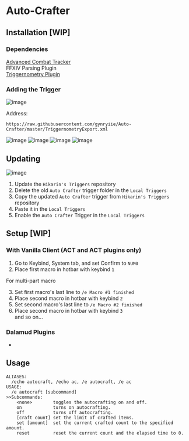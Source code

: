 # Auto-Crafter

## Installation [WIP]
### Dependencies

[Advanced Combat Tracker](http://advancedcombattracker.com/)\
FFXIV Parsing Plugin\
[Triggernometry Plugin](https://github.com/paissaheavyindustries/Triggernometry/releases)

### Adding the Trigger


![image](https://user-images.githubusercontent.com/19721540/167280273-e2eeb7d4-66d0-4335-80c4-ed8e0e8725d3.png)

Address: 
```
https://raw.githubusercontent.com/gynryiie/Auto-Crafter/master/TriggernometryExport.xml
```

![image](https://user-images.githubusercontent.com/19721540/167268633-243f8e6f-3379-423f-bdd1-4ec42fe6ac09.png)
![image](https://user-images.githubusercontent.com/19721540/167280269-88339a88-856e-4c20-88b8-4a882533ceae.png)
![image](https://user-images.githubusercontent.com/19721540/167280449-d64d2fb2-b477-4057-96db-8bf50eb1e535.png)
![image](https://user-images.githubusercontent.com/19721540/167280607-27b8c9ad-9aa0-4a9a-9d51-fc6e06ec94b2.png)

## Updating

![image](https://user-images.githubusercontent.com/19721540/167280757-2a751156-91fc-400f-8bd6-87cf0cf5df96.png)
1. Update the `Hikarin's Triggers` repository
2. Delete the old `Auto Crafter` trigger folder in the `Local Triggers`
3. Copy the updated `Auto Crafter` trigger from `Hikarin's Triggers` repository
4. Paste it in the `Local Triggers`
5. Enable the `Auto Crafter` Trigger in the `Local Triggers`

## Setup [WIP]
### With Vanilla Client (ACT and ACT plugins only)

1.  Go to Keybind, System tab, and set Confirm to `NUM0`
2.  Place first macro in hotbar with keybind `1`

For multi-part macro

3.  Set first macro's last line to `/e Macro #1 finished`
4.  Place second macro in hotbar with keybind `2`
5.  Set second macro's last line to `/e Macro #2 finished`
6.  Place second macro in hotbar with keybind `3`\
   and so on...
### Dalamud Plugins
-

## Usage
```
ALIASES:
  /echo autocraft, /echo ac, /e autocraft, /e ac
USAGE:
  /e autocraft [subcommand]
>>Subcommands:
    <none>        toggles the autocrafting on and off.
    on            turns on autocrafting.
    off           turns off autocrafting.
    [craft count] set the limit of crafted items.
    set [amount]  set the current crafted count to the specified amount.
    reset         reset the current count and the elapsed time to 0.
```
